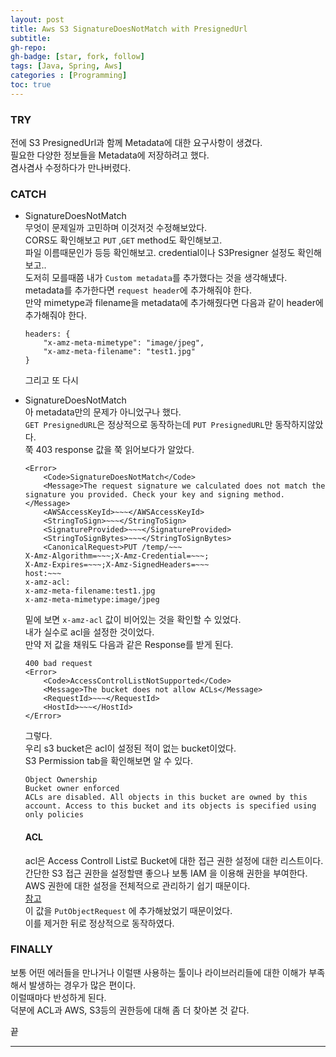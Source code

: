 ```yaml
---
layout: post 
title: Aws S3 SignatureDoesNotMatch with PresignedUrl
subtitle: 
gh-repo: 
gh-badge: [star, fork, follow]
tags: [Java, Spring, Aws]
categories : [Programming]
toc: true
---
```



### TRY
전에 S3 PresignedUrl과 함께 Metadata에 대한 요구사항이 생겼다.  
필요한 다양한 정보들을 Metadata에 저장하려고 했다.  
겸사겸사 수정하다가 만나버렸다.  

### CATCH

* SignatureDoesNotMatch  
    무엇이 문제일까 고민하며 이것저것 수정해보았다.  
    CORS도 확인해보고 `PUT` ,`GET` method도 확인해보고.  
    파일 이름때문인가 등등 확인해보고.  credential이나 S3Presigner 설정도 확인해보고..  
    도저히 모를때쯤 내가 `Custom metadata`를 추가했다는 것을 생각해넀다.  
    metadata를 추가한다면 `request header`에 추가해줘야 한다.   
    만약 mimetype과 filename을 metadata에 추가해줬다면 다음과 같이 header에 추가해줘야 한다.  
    ```
    headers: {
        "x-amz-meta-mimetype": "image/jpeg",
        "x-amz-meta-filename": "test1.jpg"
    }
    ```  
    그리고 또 다시  
* SignatureDoesNotMatch  
    아 metadata만의 문제가 아니었구나 했다.  
    `GET PresignedURL`은 정상적으로 동작하는데 `PUT PresignedURL`만 동작하지않았다.  
    쭉 403 response 값을 쭉 읽어보다가 알았다.
    ```
    <Error>
        <Code>SignatureDoesNotMatch</Code>
        <Message>The request signature we calculated does not match the signature you provided. Check your key and signing method.</Message>
        <AWSAccessKeyId>~~~</AWSAccessKeyId>
        <StringToSign>~~~</StringToSign>
        <SignatureProvided>~~~</SignatureProvided>
        <StringToSignBytes>~~~</StringToSignBytes>
        <CanonicalRequest>PUT /temp/~~~
    X-Amz-Algorithm=~~~;X-Amz-Credential=~~~;
    X-Amz-Expires=~~~;X-Amz-SignedHeaders=~~~
    host:~~~
    x-amz-acl:
    x-amz-meta-filename:test1.jpg
    x-amz-meta-mimetype:image/jpeg
    ```  
    밑에 보면 `x-amz-acl` 값이 비어있는 것을 확인할 수 있었다.  
    내가 실수로 acl을 설정한 것이었다.  
    만약 저 값을 채워도 다음과 같은 Response를 받게 된다.  
    ```
    400 bad request
    <Error>
        <Code>AccessControlListNotSupported</Code>
        <Message>The bucket does not allow ACLs</Message>
        <RequestId>~~~</RequestId>
        <HostId>~~~</HostId>
    </Error>
    ```
    그렇다.  
    우리 s3 bucket은 acl이 설정된 적이 없는 bucket이었다.  
    S3 Permission tab을 확인해보면 알 수 있다.  
    ```
    Object Ownership
    Bucket owner enforced
    ACLs are disabled. All objects in this bucket are owned by this account. Access to this bucket and its objects is specified using only policies
    ```

    #### ACL
    acl은 Access Controll List로 Bucket에 대한 접근 권한 설정에 대한 리스트이다.  
    간단한 S3 접근 권한을 설정할땐 좋으나 보통 IAM 을 이용해 권한을 부여한다.  
    AWS 권한에 대한 설정을 전체적으로 관리하기 쉽기 때문이다.  
    [참고](https://binaryguy.tech/aws/s3/iam-policies-vs-s3-policies-vs-s3-bucket-acls/)  
    이 값을 `PutObjectRequest` 에 추가해놨었기 때문이었다.  
    이를 제거한 뒤로 정상적으로 동작하였다.  

### FINALLY

보통 어떤 에러들을 만나거나 이럴땐 사용하는 툴이나 라이브러리들에 대한 이해가 부족해서 발생하는 경우가 많은 편이다.  
이럴때마다 반성하게 된다.  
덕분에 ACL과 AWS, S3등의 권한등에 대해 좀 더 찾아본 것 같다.  

끝

---

